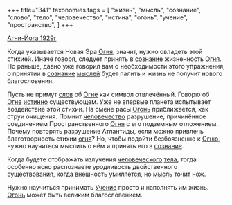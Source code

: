 +++
title="341"
taxonomies.tags = [
 "жизнь",
 "мысль",
 "сознание",
 "слово",
 "тело",
 "человечество",
 "истина",
 "огонь",
 "учение",
 "пространство",
]
+++

[Агни-Йога 1929г](/agni/1929)

Когда указывается Новая Эра [Огня](/tags/огонь), значит, нужно овладеть этой стихией. Иначе говоря, следует принять в [сознание](/tags/сознание) жизненность [Огня](/tags/огонь). Но раньше, давно уже говорил вам о необходимости этого упражнения, о принятии в [сознание](/tags/сознание) [мыслей](/tags/огонь) будет палить и жизнь не получит нового благословения.   

Пусть не примут [слов](/tags/слово) об [Огне](/tags/огонь) как символ отвлечённый. Говорю об [Огне](/tags/огонь) [истинно](/tags/истина) существующем. Уже не впервые планета испытывает воздействие этой стихии. На смене расы [Огонь](/tags/огонь) приближается, как струи очищения. Помнит [человечество](/tags/человечество) разрушение, причинённое соединением Пространственного [Огня](/tags/огонь) с его подземным отложением. Почему повторять разрушение Атлантиды, если можно привлечь благотворность стихии [огня](/tags/огонь)? Но, чтобы подойти безбоязненно к [Огню](/tags/огонь), нужно научиться мыслить о нём и принять его в [сознание](/tags/сознание).   

Когда будете отображать излучения [человеческого](/tags/человечество) [тела](/tags/тело), тогда особенно ясно распознаете уродливость двойственного существования, когда внешность умиляется, но [мысль](/tags/мысль) точит нож.   

Нужно научиться принимать [Учение](/tags/учение) просто и наполнять им жизнь. [Огонь](/tags/огонь) может быть великим благословением.